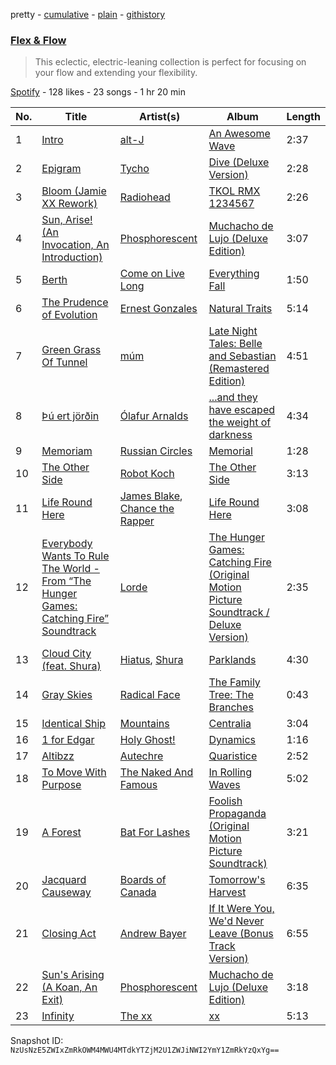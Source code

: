 pretty - [cumulative](/playlists/cumulative/2idQpnxeioGlOsW66uaQ3U.md) - [plain](/playlists/plain/2idQpnxeioGlOsW66uaQ3U) - [githistory](https://github.githistory.xyz/mackorone/spotify-playlist-archive/blob/main/playlists/plain/2idQpnxeioGlOsW66uaQ3U)

### [Flex & Flow](https://open.spotify.com/playlist/2idQpnxeioGlOsW66uaQ3U)

> This eclectic, electric\-leaning collection is perfect for focusing on your flow and extending your flexibility.

[Spotify](https://open.spotify.com/user/spotify) - 128 likes - 23 songs - 1 hr 20 min

| No. | Title | Artist(s) | Album | Length |
|---|---|---|---|---|
| 1 | [Intro](https://open.spotify.com/track/3Hbd6gPZ0QErPWXVkC6GRt) | [alt\-J](https://open.spotify.com/artist/3XHO7cRUPCLOr6jwp8vsx5) | [An Awesome Wave](https://open.spotify.com/album/6k3vC8nep1BfqAIJ81L6OL) | 2:37 |
| 2 | [Epigram](https://open.spotify.com/track/5FcBYOtinloGkZwFwpPdnD) | [Tycho](https://open.spotify.com/artist/5oOhM2DFWab8XhSdQiITry) | [Dive \(Deluxe Version\)](https://open.spotify.com/album/09umDZjCRgnzpC8HzfEehr) | 2:28 |
| 3 | [Bloom \(Jamie XX Rework\)](https://open.spotify.com/track/28eIi977LvxSIkIyb1uRIc) | [Radiohead](https://open.spotify.com/artist/4Z8W4fKeB5YxbusRsdQVPb) | [TKOL RMX 1234567](https://open.spotify.com/album/5RKpp959hq0Z0QqEtqKlTo) | 2:26 |
| 4 | [Sun, Arise! \(An Invocation, An Introduction\)](https://open.spotify.com/track/4vnXIlGc0slviZzcplr27T) | [Phosphorescent](https://open.spotify.com/artist/57kIMCLPgkzQlXjblX7XXP) | [Muchacho de Lujo \(Deluxe Edition\)](https://open.spotify.com/album/5MCQgyAbh0zOhzExqFl4GA) | 3:07 |
| 5 | [Berth](https://open.spotify.com/track/6tVqcrnq7uNFlLZOP4HmPc) | [Come on Live Long](https://open.spotify.com/artist/5vWi8w3Fj4FvfWtSrTDBOz) | [Everything Fall](https://open.spotify.com/album/0dh4R4xcOPFWAhXVhPqKi7) | 1:50 |
| 6 | [The Prudence of Evolution](https://open.spotify.com/track/46kdAeeTxeFFzRTyEAO8W4) | [Ernest Gonzales](https://open.spotify.com/artist/33MrsMLnMtxk8hOYJMPhKe) | [Natural Traits](https://open.spotify.com/album/6sh17p2qxAIAb98moX04UP) | 5:14 |
| 7 | [Green Grass Of Tunnel](https://open.spotify.com/track/71AYZ8O1H3iVz1MgRiffFk) | [múm](https://open.spotify.com/artist/4mw86zm4QZIL8SksdyE6OU) | [Late Night Tales: Belle and Sebastian \(Remastered Edition\)](https://open.spotify.com/album/7hr3gAGYNV1e0canfYprjz) | 4:51 |
| 8 | [Þú ert jörðin](https://open.spotify.com/track/4zo9nVH8uBk5DnUa92ogWn) | [Ólafur Arnalds](https://open.spotify.com/artist/7E3BRXV9ZbCt5lQTCXMTia) | [...and they have escaped the weight of darkness](https://open.spotify.com/album/2AmMsz5BUrmrekKgMbImZG) | 4:34 |
| 9 | [Memoriam](https://open.spotify.com/track/1fMQ3xZqPn5K87R7COXM23) | [Russian Circles](https://open.spotify.com/artist/0AZ3VR0YbFcS0Kgei7L2QF) | [Memorial](https://open.spotify.com/album/2169qq2aiycEtmgwEQlwgp) | 1:28 |
| 10 | [The Other Side](https://open.spotify.com/track/1Y5L5ipnuoz84M8pjkOiz5) | [Robot Koch](https://open.spotify.com/artist/47V6nyjOrUR98qv6gkYssI) | [The Other Side](https://open.spotify.com/album/3xHAAV6Cxahg7ksqB3NEZY) | 3:13 |
| 11 | [Life Round Here](https://open.spotify.com/track/0fq2N4qK5B4mDuVx9FTpkc) | [James Blake](https://open.spotify.com/artist/53KwLdlmrlCelAZMaLVZqU), [Chance the Rapper](https://open.spotify.com/artist/1anyVhU62p31KFi8MEzkbf) | [Life Round Here](https://open.spotify.com/album/0ANdqQgp2MC1RrulIIP9wk) | 3:08 |
| 12 | [Everybody Wants To Rule The World \- From “The Hunger Games: Catching Fire” Soundtrack](https://open.spotify.com/track/3S1tTwSKIZgf4QGltFyCxM) | [Lorde](https://open.spotify.com/artist/163tK9Wjr9P9DmM0AVK7lm) | [The Hunger Games: Catching Fire \(Original Motion Picture Soundtrack / Deluxe Version\)](https://open.spotify.com/album/0SEBE7BfXHY4o9VQICoZOC) | 2:35 |
| 13 | [Cloud City \(feat\. Shura\)](https://open.spotify.com/track/6sgyWaQsg4a3ICWPFiAXHg) | [Hiatus](https://open.spotify.com/artist/421vyBBkhgRAOz4cYPvrZJ), [Shura](https://open.spotify.com/artist/1qpR5mURxk3d8f6mww6uKT) | [Parklands](https://open.spotify.com/album/4fZoCUF5IbMT1clnEAZOrl) | 4:30 |
| 14 | [Gray Skies](https://open.spotify.com/track/2QFuEXoqRtFIUXK7zjBw0L) | [Radical Face](https://open.spotify.com/artist/5EM6xJN2QNk0cL7EEm9HR9) | [The Family Tree: The Branches](https://open.spotify.com/album/1OOMzVUGiEPaeeNtCsqXx9) | 0:43 |
| 15 | [Identical Ship](https://open.spotify.com/track/1Nnesc6kaa2EjJswcQeXJR) | [Mountains](https://open.spotify.com/artist/0p6JzmlJtmzd8I7uEgMOtV) | [Centralia](https://open.spotify.com/album/5OA3GuKK5N3c9jMEhV4Kfi) | 3:04 |
| 16 | [1 for Edgar](https://open.spotify.com/track/6ILIoHt9JBSiznioATDOQM) | [Holy Ghost!](https://open.spotify.com/artist/2Vhc7Y0Kc6HzMC6glKM4h6) | [Dynamics](https://open.spotify.com/album/1ZoWKVbrnmaAy7gvuI1WgC) | 1:16 |
| 17 | [Altibzz](https://open.spotify.com/track/2dqLO6897sZKnAAXuOcdGW) | [Autechre](https://open.spotify.com/artist/6WH1V41LwGDGmlPUhSZLHO) | [Quaristice](https://open.spotify.com/album/3ZXEJLSFbQ13rhevpc7L0Y) | 2:52 |
| 18 | [To Move With Purpose](https://open.spotify.com/track/6rQhfRLVh2B0tLbbciFb1p) | [The Naked And Famous](https://open.spotify.com/artist/0oeUpvxWsC8bWS6SnpU8b9) | [In Rolling Waves](https://open.spotify.com/album/50gVKxoJ6fY4nsCAgjQZFc) | 5:02 |
| 19 | [A Forest](https://open.spotify.com/track/2Y0xti32NvkhGFi3obBn9q) | [Bat For Lashes](https://open.spotify.com/artist/6l77PmL5iuEEcYjGl8K6s7) | [Foolish Propaganda \(Original Motion Picture Soundtrack\)](https://open.spotify.com/album/7Gh1ipA65h4YZzqXZE817k) | 3:21 |
| 20 | [Jacquard Causeway](https://open.spotify.com/track/7Dw7RRCKnPBlbmHteZ8Whw) | [Boards of Canada](https://open.spotify.com/artist/2VAvhf61GgLYmC6C8anyX1) | [Tomorrow's Harvest](https://open.spotify.com/album/159ORixBSSemxiualv1Woj) | 6:35 |
| 21 | [Closing Act](https://open.spotify.com/track/0JAg1q4SiDmbQZt5V6x9jS) | [Andrew Bayer](https://open.spotify.com/artist/5dFuu05x8SPBuymudrTBU8) | [If It Were You, We'd Never Leave \(Bonus Track Version\)](https://open.spotify.com/album/5lR2OH2Mw2L1dwIBpM16GD) | 6:55 |
| 22 | [Sun's Arising \(A Koan, An Exit\)](https://open.spotify.com/track/1rxGD8kGYFLFB2w47SKt3U) | [Phosphorescent](https://open.spotify.com/artist/57kIMCLPgkzQlXjblX7XXP) | [Muchacho de Lujo \(Deluxe Edition\)](https://open.spotify.com/album/5MCQgyAbh0zOhzExqFl4GA) | 3:18 |
| 23 | [Infinity](https://open.spotify.com/track/17eEVo7K960G9wGKNS6rag) | [The xx](https://open.spotify.com/artist/3iOvXCl6edW5Um0fXEBRXy) | [xx](https://open.spotify.com/album/2rmMeEq5D1Bg7YFRwtHBDr) | 5:13 |

Snapshot ID: `NzUsNzE5ZWIxZmRkOWM4MWU4MTdkYTZjM2U1ZWJiNWI2YmY1ZmRkYzQxYg==`
